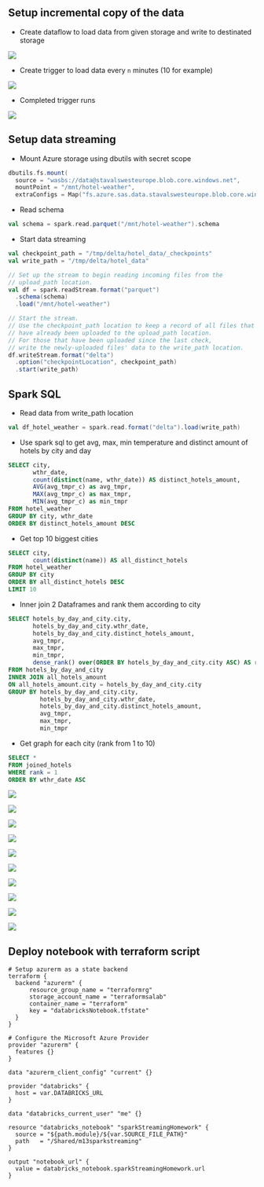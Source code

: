 
## Setup incremental copy of the data

- Create dataflow to load data from given storage and write to destinated storage

![](images/dataflow.png)

- Create trigger to load data every `n` minutes (10 for example)

![](images/trigger.png)

- Completed trigger runs

![](images/trigger_runs.png)

## Setup data streaming

- Mount Azure storage using dbutils with secret scope

```scala
dbutils.fs.mount(
  source = "wasbs://data@stavalswesteurope.blob.core.windows.net",
  mountPoint = "/mnt/hotel-weather",
  extraConfigs = Map("fs.azure.sas.data.stavalswesteurope.blob.core.windows.net" -> dbutils.secrets.get(scope="sparkstreaming", key="storagekey")))
```

- Read schema

```scala
val schema = spark.read.parquet("/mnt/hotel-weather").schema
```

- Start data streaming

```scala
val checkpoint_path = "/tmp/delta/hotel_data/_checkpoints"
val write_path = "/tmp/delta/hotel_data"

// Set up the stream to begin reading incoming files from the
// upload_path location.
val df = spark.readStream.format("parquet")
  .schema(schema)
  .load("/mnt/hotel-weather")

// Start the stream.
// Use the checkpoint_path location to keep a record of all files that
// have already been uploaded to the upload_path location.
// For those that have been uploaded since the last check,
// write the newly-uploaded files' data to the write_path location.
df.writeStream.format("delta")
  .option("checkpointLocation", checkpoint_path)
  .start(write_path)
```

## Spark SQL

- Read data from write_path location

```scala
val df_hotel_weather = spark.read.format("delta").load(write_path)
```

- Use spark sql to get avg, max, min temperature and distinct amount of hotels by city and day 

```sql
SELECT city, 
       wthr_date, 
       count(distinct(name, wthr_date)) AS distinct_hotels_amount,
       AVG(avg_tmpr_c) as avg_tmpr,
       MAX(avg_tmpr_c) as max_tmpr,
       MIN(avg_tmpr_c) as min_tmpr
FROM hotel_weather
GROUP BY city, wthr_date 
ORDER BY distinct_hotels_amount DESC
```

- Get top 10 biggest cities

```sql
SELECT city, 
       count(distinct(name)) AS all_distinct_hotels
FROM hotel_weather 
GROUP BY city 
ORDER BY all_distinct_hotels DESC 
LIMIT 10
```

- Inner join 2 Dataframes and rank them according to city

```sql
SELECT hotels_by_day_and_city.city, 
       hotels_by_day_and_city.wthr_date, 
       hotels_by_day_and_city.distinct_hotels_amount,
       avg_tmpr,
       max_tmpr,
       min_tmpr,
       dense_rank() over(ORDER BY hotels_by_day_and_city.city ASC) AS rank
FROM hotels_by_day_and_city
INNER JOIN all_hotels_amount
ON all_hotels_amount.city = hotels_by_day_and_city.city
GROUP BY hotels_by_day_and_city.city, 
         hotels_by_day_and_city.wthr_date, 
         hotels_by_day_and_city.distinct_hotels_amount,
         avg_tmpr,
         max_tmpr,
         min_tmpr
```

- Get graph for each city (rank from 1 to 10)

```sql
SELECT * 
FROM joined_hotels 
WHERE rank = 1 
ORDER BY wthr_date ASC
```

![](images/1.png)

![](images/2.png)

![](images/3.png)

![](images/4.png)

![](images/5.png)

![](images/6.png)

![](images/7.png)

![](images/8.png)

![](images/9.png)

![](images/10.png)

## Deploy notebook with terraform script

```
# Setup azurerm as a state backend
terraform {
  backend "azurerm" {
      resource_group_name = "terraformrg"
      storage_account_name = "terraformsalab"
      container_name = "terraform"
      key = "databricksNotebook.tfstate"
  }
}

# Configure the Microsoft Azure Provider
provider "azurerm" {
  features {}
}

data "azurerm_client_config" "current" {}

provider "databricks" {
  host = var.DATABRICKS_URL
}

data "databricks_current_user" "me" {}

resource "databricks_notebook" "sparkStreamingHomework" {
  source = "${path.module}/${var.SOURCE_FILE_PATH}"
  path   = "/Shared/m13sparkstreaming"
}

output "notebook_url" {
  value = databricks_notebook.sparkStreamingHomework.url
}
```